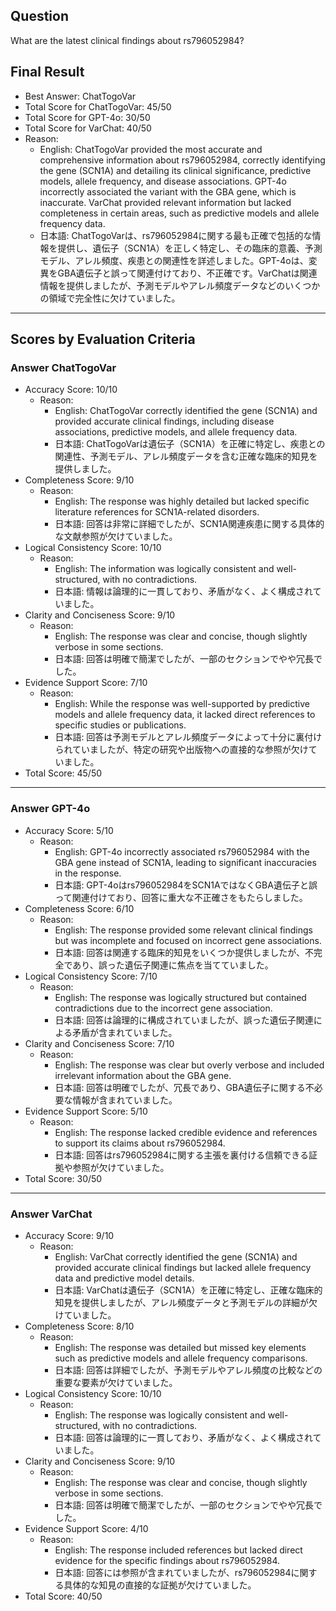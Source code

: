 ## Question

What are the latest clinical findings about rs796052984?

## Final Result

- Best Answer: ChatTogoVar
- Total Score for ChatTogoVar: 45/50
- Total Score for GPT-4o: 30/50
- Total Score for VarChat: 40/50
- Reason:
  - English: ChatTogoVar provided the most accurate and comprehensive information about rs796052984, correctly identifying the gene (SCN1A) and detailing its clinical significance, predictive models, allele frequency, and disease associations. GPT-4o incorrectly associated the variant with the GBA gene, which is inaccurate. VarChat provided relevant information but lacked completeness in certain areas, such as predictive models and allele frequency data.
  - 日本語: ChatTogoVarは、rs796052984に関する最も正確で包括的な情報を提供し、遺伝子（SCN1A）を正しく特定し、その臨床的意義、予測モデル、アレル頻度、疾患との関連性を詳述しました。GPT-4oは、変異をGBA遺伝子と誤って関連付けており、不正確です。VarChatは関連情報を提供しましたが、予測モデルやアレル頻度データなどのいくつかの領域で完全性に欠けていました。

---

## Scores by Evaluation Criteria

### Answer ChatTogoVar
- Accuracy Score: 10/10
  - Reason: 
    - English: ChatTogoVar correctly identified the gene (SCN1A) and provided accurate clinical findings, including disease associations, predictive models, and allele frequency data.
    - 日本語: ChatTogoVarは遺伝子（SCN1A）を正確に特定し、疾患との関連性、予測モデル、アレル頻度データを含む正確な臨床的知見を提供しました。
- Completeness Score: 9/10
  - Reason: 
    - English: The response was highly detailed but lacked specific literature references for SCN1A-related disorders.
    - 日本語: 回答は非常に詳細でしたが、SCN1A関連疾患に関する具体的な文献参照が欠けていました。
- Logical Consistency Score: 10/10
  - Reason: 
    - English: The information was logically consistent and well-structured, with no contradictions.
    - 日本語: 情報は論理的に一貫しており、矛盾がなく、よく構成されていました。
- Clarity and Conciseness Score: 9/10
  - Reason: 
    - English: The response was clear and concise, though slightly verbose in some sections.
    - 日本語: 回答は明確で簡潔でしたが、一部のセクションでやや冗長でした。
- Evidence Support Score: 7/10
  - Reason: 
    - English: While the response was well-supported by predictive models and allele frequency data, it lacked direct references to specific studies or publications.
    - 日本語: 回答は予測モデルとアレル頻度データによって十分に裏付けられていましたが、特定の研究や出版物への直接的な参照が欠けていました。
- Total Score: 45/50

---

### Answer GPT-4o
- Accuracy Score: 5/10
  - Reason: 
    - English: GPT-4o incorrectly associated rs796052984 with the GBA gene instead of SCN1A, leading to significant inaccuracies in the response.
    - 日本語: GPT-4oはrs796052984をSCN1AではなくGBA遺伝子と誤って関連付けており、回答に重大な不正確さをもたらしました。
- Completeness Score: 6/10
  - Reason: 
    - English: The response provided some relevant clinical findings but was incomplete and focused on incorrect gene associations.
    - 日本語: 回答は関連する臨床的知見をいくつか提供しましたが、不完全であり、誤った遺伝子関連に焦点を当てていました。
- Logical Consistency Score: 7/10
  - Reason: 
    - English: The response was logically structured but contained contradictions due to the incorrect gene association.
    - 日本語: 回答は論理的に構成されていましたが、誤った遺伝子関連による矛盾が含まれていました。
- Clarity and Conciseness Score: 7/10
  - Reason: 
    - English: The response was clear but overly verbose and included irrelevant information about the GBA gene.
    - 日本語: 回答は明確でしたが、冗長であり、GBA遺伝子に関する不必要な情報が含まれていました。
- Evidence Support Score: 5/10
  - Reason: 
    - English: The response lacked credible evidence and references to support its claims about rs796052984.
    - 日本語: 回答はrs796052984に関する主張を裏付ける信頼できる証拠や参照が欠けていました。
- Total Score: 30/50

---

### Answer VarChat
- Accuracy Score: 9/10
  - Reason: 
    - English: VarChat correctly identified the gene (SCN1A) and provided accurate clinical findings but lacked allele frequency data and predictive model details.
    - 日本語: VarChatは遺伝子（SCN1A）を正確に特定し、正確な臨床的知見を提供しましたが、アレル頻度データと予測モデルの詳細が欠けていました。
- Completeness Score: 8/10
  - Reason: 
    - English: The response was detailed but missed key elements such as predictive models and allele frequency comparisons.
    - 日本語: 回答は詳細でしたが、予測モデルやアレル頻度の比較などの重要な要素が欠けていました。
- Logical Consistency Score: 10/10
  - Reason: 
    - English: The response was logically consistent and well-structured, with no contradictions.
    - 日本語: 回答は論理的に一貫しており、矛盾がなく、よく構成されていました。
- Clarity and Conciseness Score: 9/10
  - Reason: 
    - English: The response was clear and concise, though slightly verbose in some sections.
    - 日本語: 回答は明確で簡潔でしたが、一部のセクションでやや冗長でした。
- Evidence Support Score: 4/10
  - Reason: 
    - English: The response included references but lacked direct evidence for the specific findings about rs796052984.
    - 日本語: 回答には参照が含まれていましたが、rs796052984に関する具体的な知見の直接的な証拠が欠けていました。
- Total Score: 40/50